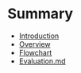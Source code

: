 # Summary

- [Introduction](./Introduction.md)
- [Overview](./Overview.md)
- [Flowchart](./Flowchart.md)
- [Evaluation.md](./Evaluation.md.md)

